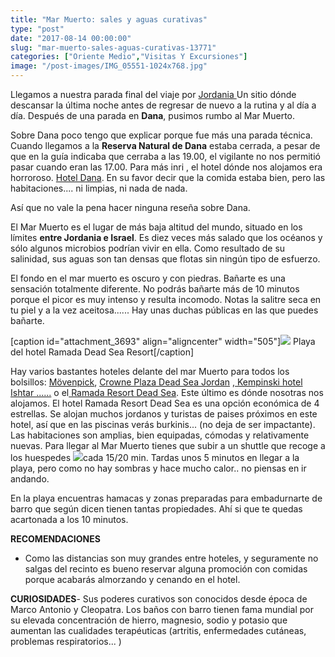 ```yaml
---
title: "Mar Muerto: sales y aguas curativas"
type: "post"
date: "2017-08-14 00:00:00"
slug: "mar-muerto-sales-aguas-curativas-13771"
categories: ["Oriente Medio","Visitas Y Excursiones"]
image: "/post-images/IMG_05551-1024x768.jpg"
---
```


   
  
Llegamos a nuestra parada final del viaje por [Jordania ](http://www.missviajes.com/ruta-por-jordania-en-coche-de-alquiler/)Un sitio dónde descansar la última noche antes de regresar de nuevo a la rutina y al día a día. Después de una parada en **Dana**, pusimos rumbo al Mar Muerto.  
  
Sobre Dana poco tengo que explicar porque fue más una parada técnica. Cuando llegamos a la **Reserva Natural de Dana** estaba cerrada, a pesar de que en la guía indicaba que cerraba a las 19.00, el vigilante no nos permitió pasar cuando eran las 17.00. Para más inri , el hotel dónde nos alojamos era horroroso. [Hotel Dana](http://www.booking.com/hotel/jo/dana.html?aid=1294466&no_rooms=1&group_adults=1). En su favor decir que la comida estaba bien, pero las habitaciones.... ni limpias, ni nada de nada.  
  
Así que no vale la pena hacer ninguna reseña sobre Dana.  
  
El Mar Muerto es el lugar de más baja altitud del mundo, situado en los límites **entre Jordania e Israel**. Es diez veces más salado que los océanos y sólo algunos microbios podrían vivir en ella. Como resultado de su salinidad, sus aguas son tan densas que flotas sin ningún tipo de esfuerzo.  
  
El fondo en el mar muerto es oscuro y con piedras. Bañarte es una sensación totalmente diferente. No podrás bañarte más de 10 minutos porque el picor es muy intenso y resulta incomodo. Notas la salitre seca en tu piel y a la vez aceitosa...... Hay unas duchas públicas en las que puedes bañarte.  
  
\[caption id="attachment\_3693" align="aligncenter" width="505"\]![](/post-images/IMG_05551-1024x768.jpg) Playa del hotel Ramada Dead Sea Resort\[/caption\]  
  
Hay varios bastantes hoteles delante del mar Muerto para todos los bolsillos: [Mövenpick](http://www.booking.com/hotel/jo/moevenpick-resort-spa-dead-sea.html?aid=1294466&no_rooms=1&group_adults=1), [Crowne Plaza Dead Sea Jordan](http://www.booking.com/hotel/jo/crowne-plaza-jordan-dead-sea-resort-amp-spa.html?aid=1294466&no_rooms=1&group_adults=1) ,[ Kempinski hotel Ishtar ......](http://www.booking.com/hotel/jo/kempinski-ishtar-dead-sea.html?aid=1294466&no_rooms=1&group_adults=1) o el[ Ramada Resort Dead Sea](http://www.booking.com/hotel/jo/ramada-resort-dead-sea.html?aid=1294466&no_rooms=1&group_adults=1). Este último es dónde nosotras nos alojamos. El hotel Ramada Resort Dead Sea es una opción económica de 4 estrellas. Se alojan muchos jordanos y turistas de paises próximos en este hotel, así que en las piscinas verás burkinis... (no deja de ser impactante). Las habitaciones son amplias, bien equipadas, cómodas y relativamente nuevas. Para llegar al Mar Muerto tienes que subir a un shuttle que recoge a los huespedes ![](/post-images/IMG_05511-768x1024.jpg)cada 15/20 min. Tardas unos 5 minutos en llegar a la playa, pero como no hay sombras y hace mucho calor.. no piensas en ir andando.  
  
En la playa encuentras hamacas y zonas preparadas para embadurnarte de barro que según dicen tienen tantas propiedades. Ahí si que te quedas acartonada a los 10 minutos.  
  
**RECOMENDACIONES**

- Como las distancias son muy grandes entre hoteles, y seguramente no salgas del recinto es bueno reservar alguna promoción con comidas porque acabarás almorzando y cenando en el hotel.

**CURIOSIDADES**- Sus poderes curativos son conocidos desde época de Marco Antonio y Cleopatra. Los baños con barro tienen fama mundial por su elevada concentración de hierro, magnesio, sodio y potasio que aumentan las cualidades terapéuticas (artritis, enfermedades cutáneas, problemas respiratorios... )